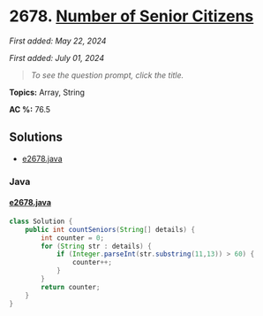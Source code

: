 # 2678. [Number of Senior Citizens](<https://leetcode.com/problems/number-of-senior-citizens>)

*First added: May 22, 2024*

*First added: July 01, 2024*


> *To see the question prompt, click the title.*

**Topics:** Array, String

**AC %:** 76.5


## Solutions

- [e2678.java](<../my-submissions/e2678.java>)
### Java
#### [e2678.java](<../my-submissions/e2678.java>)
```Java
class Solution {
    public int countSeniors(String[] details) {
        int counter = 0;
        for (String str : details) {
            if (Integer.parseInt(str.substring(11,13)) > 60) {
                counter++;
            }
        }
        return counter;
    }
}
```

